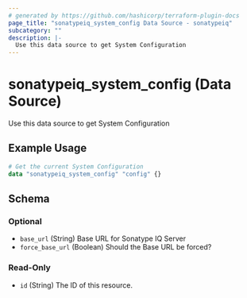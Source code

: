 ```yaml
---
# generated by https://github.com/hashicorp/terraform-plugin-docs
page_title: "sonatypeiq_system_config Data Source - sonatypeiq"
subcategory: ""
description: |-
  Use this data source to get System Configuration
---
```


# sonatypeiq_system_config (Data Source)

Use this data source to get System Configuration

## Example Usage

```terraform
# Get the current System Configuration
data "sonatypeiq_system_config" "config" {}
```

<!-- schema generated by tfplugindocs -->
## Schema

### Optional

- `base_url` (String) Base URL for Sonatype IQ Server
- `force_base_url` (Boolean) Should the Base URL be forced?

### Read-Only

- `id` (String) The ID of this resource.
